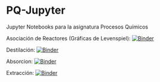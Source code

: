 # PQ-Jupyter
Jupyter Notebooks para la asignatura Procesos Químicos

Asociación de Reactores (Gráficas de Levenspiel): [![Binder](https://mybinder.org/badge_logo.svg)](https://mybinder.org/v2/gh/jorge-ramirez-upm/PQ-Jupyter/master?filepath=ReactoresQuimicos%2FAsociacion_Reactores_Levenspiel.ipynb)

Destilación: [![Binder](https://mybinder.org/badge_logo.svg)](https://mybinder.org/v2/gh/jorge-ramirez-upm/PQ-Jupyter/master?filepath=Destilacion%2FDestilacion.ipynb)

Absorcion: [![Binder](https://mybinder.org/badge_logo.svg)](https://mybinder.org/v2/gh/jorge-ramirez-upm/PQ-Jupyter/master?filepath=Absorcion%2FAbsorcion.ipynb)

Extracción: [![Binder](https://mybinder.org/badge_logo.svg)](https://mybinder.org/v2/gh/jorge-ramirez-upm/PQ-Jupyter/master?filepath=Extraccion%2FExtraccion.ipynb)
